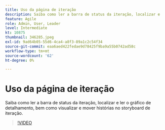 ```yaml
---
title: Uso da página de iteração
description: Saiba como ler a barra de status da iteração, localizar e ler o gráfico de detalhamento, bem como visualizar e mover histórias no storyboard de iteração.
feature: Agile
role: Admin, User, Leader
level: Intermediate
kt: 10875
thumbnail: 346285.jpeg
exl-id: 9ad64b05-55d6-4ca4-a8f3-89a1c2c54f34
source-git-commit: eaa6aed422fedae9d78425f9ba9a55b0742ad58c
workflow-type: tm+mt
source-wordcount: '62'
ht-degree: 0%

---
```


# Uso da página de iteração

Saiba como ler a barra de status da iteração, localizar e ler o gráfico de detalhamento, bem como visualizar e mover histórias no storyboard de iteração.

>[!VIDEO](https://video.tv.adobe.com/v/346285/?quality=12&learn=on)
